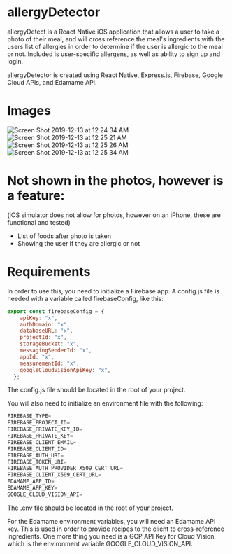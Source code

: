 # allergyDetector
allergyDetect is a React Native iOS application that allows a user to take a photo of their meal, and will cross reference the meal's ingredients with the users list of allergies in order to determine if the user is allergic to the meal or not. Included is user-specific allergens, as well as ability to sign up and login.

allergyDetector is created using React Native, Express.js, Firebase, Google Cloud APIs, and Edamame API.

# Images 
![Screen Shot 2019-12-13 at 12 24 34 AM](https://user-images.githubusercontent.com/46588890/70769938-8d9c2100-1dbf-11ea-9943-02e2516625c7.png)
![Screen Shot 2019-12-13 at 12 25 21 AM](https://user-images.githubusercontent.com/46588890/70769940-8e34b780-1dbf-11ea-9a0c-60c1611040f6.png)
![Screen Shot 2019-12-13 at 12 25 26 AM](https://user-images.githubusercontent.com/46588890/70769941-8e34b780-1dbf-11ea-98e8-a0c6e743d612.png)
![Screen Shot 2019-12-13 at 12 25 34 AM](https://user-images.githubusercontent.com/46588890/70769942-8ecd4e00-1dbf-11ea-9e0f-42c602a70b16.png)

# Not shown in the photos, however is a feature: 
(iOS simulator does not allow for photos, however on an iPhone, these are functional and tested)
- List of foods after photo is taken
- Showing the user if they are allergic or not

# Requirements 
In order to use this, you need to initialize a Firebase app. A config.js file is needed with a variable called firebaseConfig, like this:

```JavaScript
export const firebaseConfig = {
    apiKey: "x",
    authDomain: "x",
    databaseURL: "x",
    projectId: "x",
    storageBucket: "x",
    messagingSenderId: "x",
    appId: "x",
    measurementId: "x",
    googleCloudVisionApiKey: "x",
  };
```
The config.js file should be located in the root of your project.

You will also need to initialize an environment file with the following:
```JavaScript
FIREBASE_TYPE=
FIREBASE_PROJECT_ID=
FIREBASE_PRIVATE_KEY_ID=
FIREBASE_PRIVATE_KEY=
FIREBASE_CLIENT_EMAIL=
FIREBASE_CLIENT_ID=
FIREBASE_AUTH_URI=
FIREBASE_TOKEN_URI=
FIREBASE_AUTH_PROVIDER_X509_CERT_URL=
FIREBASE_CLIENT_X509_CERT_URL=
EDAMAME_APP_ID=
EDAMAME_APP_KEY=
GOOGLE_CLOUD_VISION_API=
```

The .env file should be located in the root of your project.

For the Edamame environment variables, you will need an Edamame API key. This is used in order to provide recipes to the client to cross-reference ingredients.
One more thing you need is a GCP API Key for Cloud Vision, which is the environment variable GOOGLE_CLOUD_VISION_API.
